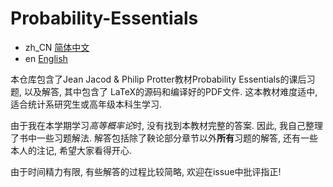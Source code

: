 # Probability-Essentials
- zh_CN [简体中文](README.md)
- en [English](README.en.md)

本仓库包含了Jean Jacod &amp; Philip Protter教材Probability Essentials的课后习题, 以及解答, 其中包含了
LaTeX的源码和编译好的PDF文件. 这本教材难度适中, 适合统计系研究生或高年级本科生学习.

由于我在本学期学习*高等概率论*时, 没有找到本教材完整的答案. 因此, 我自己整理了书中一些习题解法.
解答包括除了鞅论部分章节以外**所有**习题的解答, 还有一些本人的注记, 希望大家看得开心.

由于时间精力有限, 有些解答的过程比较简略, 欢迎在issue中批评指正!
